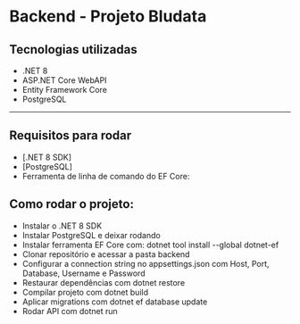 # Backend - Projeto Bludata

## Tecnologias utilizadas

- .NET 8
- ASP.NET Core WebAPI
- Entity Framework Core
- PostgreSQL

---

## Requisitos para rodar

- [.NET 8 SDK]
- [PostgreSQL]
- Ferramenta de linha de comando do EF Core:


## Como rodar o projeto:

- Instalar o .NET 8 SDK
- Instalar PostgreSQL e deixar rodando
- Instalar ferramenta EF Core com: dotnet tool install --global dotnet-ef
- Clonar repositório e acessar a pasta backend
- Configurar a connection string no appsettings.json com Host, Port, Database, Username e Password
- Restaurar dependências com dotnet restore
- Compilar projeto com dotnet build
- Aplicar migrations com dotnet ef database update
- Rodar API com dotnet run
